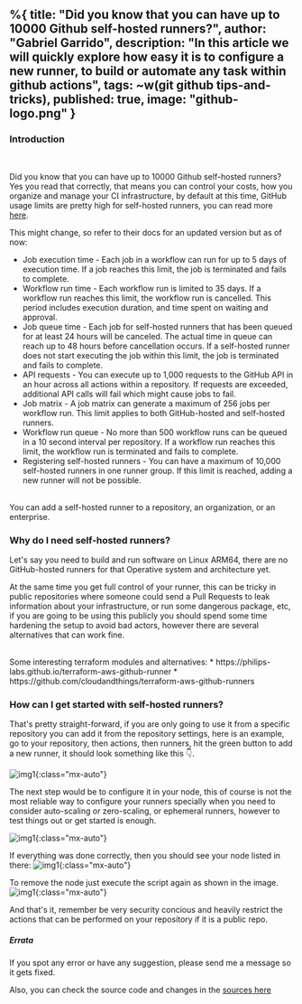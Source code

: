 %{
  title: "Did you know that you can have up to 10000 Github self-hosted runners?",
  author: "Gabriel Garrido",
  description: "In this article we will quickly explore how easy it is to configure a new runner, to build or automate
  any task within github actions",
  tags: ~w(git github tips-and-tricks),
  published: true,
  image: "github-logo.png"
}
---

### **Introduction**
<br />

Did you know that you can have up to 10000 Github self-hosted runners?
Yes you read that correctly, that means you can control your costs, how you organize and manage your CI infrastructure,
by default at this time, GitHub usage limits are pretty high for self-hosted runners, you can read more [here](https://docs.github.com/en/actions/hosting-your-own-runners/managing-self-hosted-runners/about-self-hosted-runners#usage-limits).
<br />

This might change, so refer to their docs for an updated version but as of now:
* Job execution time - Each job in a workflow can run for up to 5 days of execution time. If a job reaches this limit, the job is terminated and fails to complete.
* Workflow run time - Each workflow run is limited to 35 days. If a workflow run reaches this limit, the workflow run is cancelled. This period includes execution duration, and time spent on waiting and approval.
* Job queue time - Each job for self-hosted runners that has been queued for at least 24 hours will be canceled. The actual time in queue can reach up to 48 hours before cancellation occurs. If a self-hosted runner does not start executing the job within this limit, the job is terminated and fails to complete.
* API requests - You can execute up to 1,000 requests to the GitHub API in an hour across all actions within a repository. If requests are exceeded, additional API calls will fail which might cause jobs to fail.
* Job matrix - A job matrix can generate a maximum of 256 jobs per workflow run. This limit applies to both GitHub-hosted and self-hosted runners.
* Workflow run queue - No more than 500 workflow runs can be queued in a 10 second interval per repository. If a workflow run reaches this limit, the workflow run is terminated and fails to complete.
* Registering self-hosted runners - You can have a maximum of 10,000 self-hosted runners in one runner group. If this limit is reached, adding a new runner will not be possible.

<br />
You can add a self-hosted runner to a repository, an organization, or an enterprise. 
<br />

### **Why do I need self-hosted runners?**

Let's say you need to build and run software on Linux ARM64, there are no GitHub-hosted runners for that Operative
system and architecture yet.
<br />

At the same time you get full control of your runner, this can be tricky in public repositories where someone could send
a Pull Requests to leak information about your infrastructure, or run some dangerous package, etc, if you are going to
be using this publicly you should spend some time hardening the setup to avoid bad actors, however there are several
alternatives that can work fine.

<br />
Some interesting terraform modules and alternatives:
* https://philips-labs.github.io/terraform-aws-github-runner
* https://github.com/cloudandthings/terraform-aws-github-runners

### **How can I get started with self-hosted runners?**

That's pretty straight-forward, if you are only going to use it from a specific repository you can add it from the
repository settings, here is an example, go to your repository, then actions, then runners, hit the green button to add
a new runner, it should look something like this 👇.

![img1](/images/github-selfhosted-1.png){:class="mx-auto"}

The next step would be to configure it in your node, this of course is not the most reliable way to configure your
runners specially when you need to consider auto-scaling or zero-scaling, or ephemeral runners, however to test things
out or get started is enough.

![img1](/images/github-selfhosted-console-1.png){:class="mx-auto"}

If everything was done correctly, then you should see your node listed in there:
![img1](/images/github-selfhosted-2.png){:class="mx-auto"}

To remove the node just execute the script again as shown in the image.
![img1](/images/github-selfhosted-3.png){:class="mx-auto"}

And that's it, remember be very security concious and heavily restrict the actions that can be performed on your
repository if it is a public repo.

##### **Errata**
If you spot any error or have any suggestion, please send me a message so it gets fixed.

Also, you can check the source code and changes in the [sources here](https://github.com/kainlite/tr)

<br />
